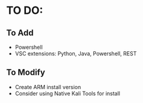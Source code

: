 # TO DO:


## To Add
*  Powershell
*  VSC extensions: Python, Java, Powershell, REST

## To Modify
* Create ARM install version  
* Consider using Native Kali Tools for install  
